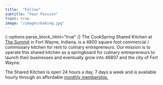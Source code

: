 ```yaml
---
title:  "Follow"
subtitle: "Your Passion"
front: true
image: "/images/baking.jpg"
---
```

{::options parse_block_html="true" /}
The CookSpring Shared Kitchen at [The Summit](http://thesummitfw.com) in Fort Wayne, Indiana, is a 4800 square foot commercial / commissary kitchen for rent to culinary entrepreneurs.  Our mission is to operate this shared kitchen as a springboard for culinary entrepreneurs to launch their businesses and eventually grow into 46807 and the city of Fort Wayne. 

The Shared Kitchen is open 24 hours a day, 7 days a week and is available hourly through an affordable [monthly membership.](#memberships)